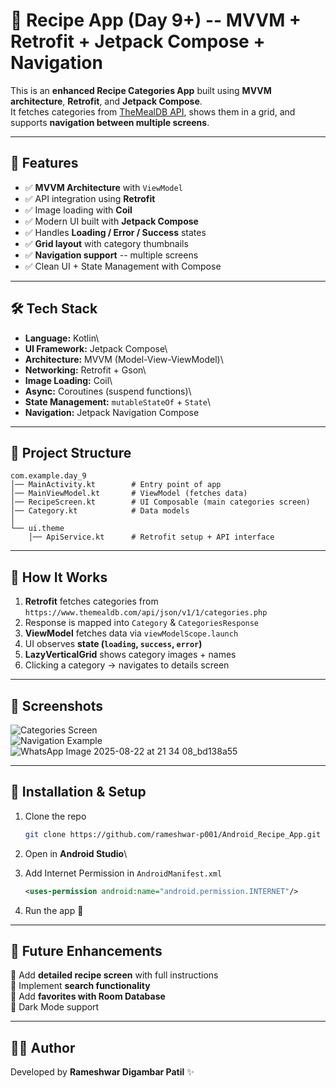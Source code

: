 # 🍲 Recipe App (Day 9+) -- MVVM + Retrofit + Jetpack Compose + Navigation

This is an **enhanced Recipe Categories App** built using **MVVM
architecture**, **Retrofit**, and **Jetpack Compose**.\
It fetches categories from [TheMealDB API](https://www.themealdb.com/),
shows them in a grid, and supports **navigation between multiple
screens**.

------------------------------------------------------------------------

## 📱 Features

-   ✅ **MVVM Architecture** with `ViewModel`
-   ✅ API integration using **Retrofit**
-   ✅ Image loading with **Coil**
-   ✅ Modern UI built with **Jetpack Compose**
-   ✅ Handles **Loading / Error / Success** states
-   ✅ **Grid layout** with category thumbnails
-   ✅ **Navigation support** -- multiple screens
-   ✅ Clean UI + State Management with Compose

------------------------------------------------------------------------

## 🛠️ Tech Stack

-   **Language:** Kotlin\
-   **UI Framework:** Jetpack Compose\
-   **Architecture:** MVVM (Model-View-ViewModel)\
-   **Networking:** Retrofit + Gson\
-   **Image Loading:** Coil\
-   **Async:** Coroutines (suspend functions)\
-   **State Management:** `mutableStateOf` + `State`\
-   **Navigation:** Jetpack Navigation Compose

------------------------------------------------------------------------

## 📂 Project Structure

    com.example.day_9
    │── MainActivity.kt        # Entry point of app
    │── MainViewModel.kt       # ViewModel (fetches data)
    │── RecipeScreen.kt        # UI Composable (main categories screen)
    │── Category.kt            # Data models
    │
    └── ui.theme
        │── ApiService.kt      # Retrofit setup + API interface

------------------------------------------------------------------------

## 🚀 How It Works

1.  **Retrofit** fetches categories from\
    `https://www.themealdb.com/api/json/v1/1/categories.php`
2.  Response is mapped into `Category` & `CategoriesResponse`
3.  **ViewModel** fetches data via `viewModelScope.launch`
4.  UI observes **state (`loading`, `success`, `error`)**
5.  **LazyVerticalGrid** shows category images + names
6.  Clicking a category → navigates to details screen

------------------------------------------------------------------------

## 📸 Screenshots

![Categories
Screen](https://github.com/user-attachments/assets/22d29ffe-f174-4d21-b2cd-ab4af801028d)\
![Navigation
Example](https://github.com/user-attachments/assets/32dec066-09bd-4e09-8dd6-050f6cff45fc)\
![WhatsApp Image 2025-08-22 at 21 34 08_bd138a55](https://github.com/user-attachments/assets/13176f2c-c483-4692-8aee-65c516c76344)


------------------------------------------------------------------------

## 🔧 Installation & Setup

1.  Clone the repo

    ``` bash
    git clone https://github.com/rameshwar-p001/Android_Recipe_App.git
    ```

2.  Open in **Android Studio**\

3.  Add Internet Permission in `AndroidManifest.xml`

    ``` xml
    <uses-permission android:name="android.permission.INTERNET"/>
    ```

4.  Run the app 🚀

------------------------------------------------------------------------

## 📌 Future Enhancements

🔹 Add **detailed recipe screen** with full instructions\
🔹 Implement **search functionality**\
🔹 Add **favorites with Room Database**\
🔹 Dark Mode support

------------------------------------------------------------------------

## 👨‍💻 Author

Developed by **Rameshwar Digambar Patil** ✨
